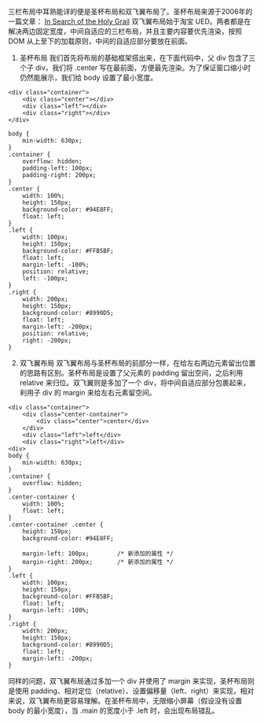 三栏布局中耳熟能详的便是圣杯布局和双飞翼布局了。圣杯布局来源于2006年的一篇文章： [In Search of the Holy Grail](https://alistapart.com/article/holygrail) 双飞翼布局始于淘宝 UED。两者都是在解决两边固定宽度，中间自适应的三栏布局，并且主要内容要优先渲染，按照 DOM 从上至下的加载原则，中间的自适应部分要放在前面。

1. 圣杯布局
我们首先将布局的基础框架搭出来，在下面代码中，父 div 包含了三个子 div，我们将 .center 写在最前面，方便最先渲染。为了保证窗口缩小时仍然能展示，我们给 body 设置了最小宽度。

```
<div class="container">
    <div class="center"></div>
    <div class="left"></div>
    <div class="right"></div>
</div>

body {
    min-width: 630px;
}
.container {
    overflow: hidden;
    padding-left: 100px;
    padding-right: 200px;
}
.center {
    width: 100%;
    height: 150px;
    background-color: #94E8FF;
    float: left;
}
.left {
    width: 100px;
    height: 150px;
    background-color: #FFB5BF;
    float: left;
    margin-left: -100%;
    position: relative;
    left: -100px;
}
.right {
    width: 200px;
    height: 150px;
    background-color: #8990D5;
    float: left;
    margin-left: -200px;
    position: relative;
    right: -200px;
}
```

2. 双飞翼布局
双飞翼布局与圣杯布局的前部分一样，在给左右两边元素留出位置的思路有区别。圣杯布局是设置了父元素的 padding 留出空间，之后利用 relative 来归位。双飞翼则是多加了一个 div，将中间自适应部分包裹起来，利用子 div 的 margin 来给左右元素留空间。

```
<div class="container">
    <div class="center-container">
        <div class="center">center</div>
    </div>
    <div class="left">left</div>
    <div class="right">left</div>
<div>
body {
    min-width: 630px;
}
.container {
    overflow: hidden;
}
.center-container {
    width: 100%;
    float: left;
}
.center-container .center {
    height: 150px;
    background-color: #94E8FF;

    margin-left: 100px;        /* 新添加的属性 */
    margin-right: 200px;       /* 新添加的属性 */
}
.left {
    width: 100px;
    height: 150px;
    background-color: #FFB5BF;
    float: left;
    margin-left: -100%;
}
.right {
    width: 200px;
    height: 150px;
    background-color: #8990D5;
    float: left;
    margin-left: -200px;
}
```

同样的问题，双飞翼布局通过多加一个 div 并使用了 margin 来实现，圣杯布局则是使用 padding、相对定位（relative）、设置偏移量（left、right）来实现，相对来说，双飞翼布局更容易理解。在圣杯布局中，无限缩小屏幕（假设没有设置 body 的最小宽度），当 .main 的宽度小于 .left 时，会出现布局错乱。